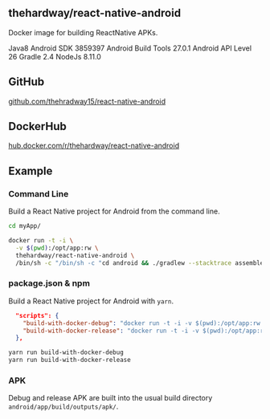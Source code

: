 ## thehardway/react-native-android
Docker image for building ReactNative APKs.

Java8
Android SDK 3859397
Android Build Tools 27.0.1 
Android API Level 26
Gradle 2.4
NodeJs 8.11.0

## GitHub
[github.com/thehradway15/react-native-android](https://github.com/thehardway15/docker-react-native-android)

## DockerHub
[hub.docker.com/r/thehardway/react-native-android](https://hub.docker.com/r/thehardway/react-native-android)

## Example

### Command Line
Build a React Native project for Android from the command line.

```bash
cd myApp/

docker run -t -i \
  -v $(pwd):/opt/app:rw \
  thehardway/react-native-android \
  /bin/sh -c "/bin/sh -c "cd android && ./gradlew --stacktrace assembleRelease"
```

### package.json & npm
Build a React Native project for Android with `yarn`.

```json
  "scripts": {
    "build-with-docker-debug": "docker run -t -i -v $(pwd):/opt/app:rw thehardway/react-native-android /bin/sh -c \"cd android && ./gradlew --stacktrace assembleDebug\"",
    "build-with-docker-release": "docker run -t -i -v $(pwd):/opt/app:rw  thehardway/react-native-android /bin/sh -c \"cd android && ./gradlew --stacktrace assembleRelease\""
  },
```

```bash
yarn run build-with-docker-debug
yarn run build-with-docker-release
```

### APK
Debug and release APK are built into the usual build directory `android/app/build/outputs/apk/`.
